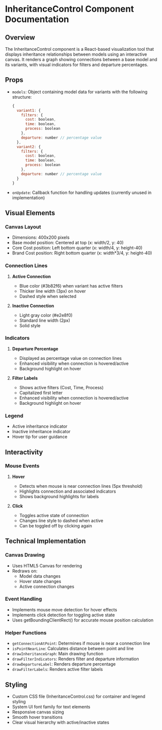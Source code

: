 # InheritanceControl Component Documentation

## Overview
The InheritanceControl component is a React-based visualization tool that displays inheritance relationships between models using an interactive canvas. It renders a graph showing connections between a base model and its variants, with visual indicators for filters and departure percentages.

## Props
- `models`: Object containing model data for variants with the following structure:
  ```javascript
  {
    variant1: {
      filters: {
        cost: boolean,
        time: boolean,
        process: boolean
      },
      departure: number // percentage value
    },
    variant2: {
      filters: {
        cost: boolean,
        time: boolean,
        process: boolean
      },
      departure: number // percentage value
    }
  }
  ```
- `onUpdate`: Callback function for handling updates (currently unused in implementation)

## Visual Elements

### Canvas Layout
- Dimensions: 400x200 pixels
- Base model position: Centered at top (x: width/2, y: 40)
- Core Cost position: Left bottom quarter (x: width/4, y: height-40)
- Brand Cost position: Right bottom quarter (x: width*3/4, y: height-40)

### Connection Lines
1. **Active Connection**
   - Blue color (#3b82f6) when variant has active filters
   - Thicker line width (3px) on hover
   - Dashed style when selected

2. **Inactive Connection**
   - Light gray color (#e2e8f0)
   - Standard line width (2px)
   - Solid style

### Indicators
1. **Departure Percentage**
   - Displayed as percentage value on connection lines
   - Enhanced visibility when connection is hovered/active
   - Background highlight on hover

2. **Filter Labels**
   - Shows active filters (Cost, Time, Process)
   - Capitalized first letter
   - Enhanced visibility when connection is hovered/active
   - Background highlight on hover

### Legend
- Active inheritance indicator
- Inactive inheritance indicator
- Hover tip for user guidance

## Interactivity

### Mouse Events
1. **Hover**
   - Detects when mouse is near connection lines (5px threshold)
   - Highlights connection and associated indicators
   - Shows background highlights for labels

2. **Click**
   - Toggles active state of connection
   - Changes line style to dashed when active
   - Can be toggled off by clicking again

## Technical Implementation

### Canvas Drawing
- Uses HTML5 Canvas for rendering
- Redraws on:
  - Model data changes
  - Hover state changes
  - Active connection changes

### Event Handling
- Implements mouse move detection for hover effects
- Implements click detection for toggling active state
- Uses getBoundingClientRect() for accurate mouse position calculation

### Helper Functions
- `getConnectionAtPoint`: Determines if mouse is near a connection line
- `isPointNearLine`: Calculates distance between point and line
- `drawInheritanceGraph`: Main drawing function
- `drawFilterIndicators`: Renders filter and departure information
- `drawDepartureLabel`: Renders departure percentage
- `drawFilterLabels`: Renders active filter labels

## Styling
- Custom CSS file (InheritanceControl.css) for container and legend styling
- System UI font family for text elements
- Responsive canvas sizing
- Smooth hover transitions
- Clear visual hierarchy with active/inactive states
